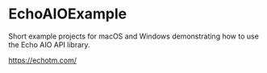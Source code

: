 # EchoAIOExample
 
Short example projects for macOS and Windows demonstrating how to use the Echo AIO API library.

https://echotm.com/
